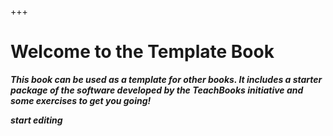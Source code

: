 +++
# **Welcome to the Template Book**

***This book can be used as a template for other books. It includes a starter package of the software developed by the TeachBooks initiative and some exercises to get you going!***

***start editing***